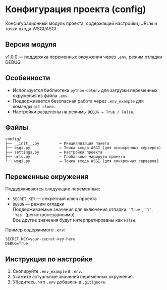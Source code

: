 # Конфигурация проекта (config)

Конфигурационный модуль проекта, содержащий настройки, URL'ы и точки входа WSGI/ASGI.

## Версия модуля

v1.0.0 — поддержка переменных окружения через `.env`, режим отладки DEBUG

## Особенности

- Используется библиотека `python-dotenv` для загрузки переменных окружения из файла `.env`.
- Поддерживается безопасная работа через `.env_example` для команды `git clone`.
- Настройки разделены на режимы `DEBUG = True / False`.

## Файлы

```
config/
├── __init__.py         ← Инициализация пакета
├── asgi.py             ← Точка входа ASGI (для асинхронных серверов)
├── settings.py         ← Настройки проекта
├── urls.py             ← Глобальные маршруты проекта
└── wsgi.py             ← Точка входа WSGI (для синхронных серверов)
```

## Переменные окружения

Поддерживаются следующие переменные:

- `SECRET_KEY` — секретный ключ проекта
- `DEBUG` — режим отладки  
  Поддерживаемые значения для включения отладки: `'True'`, `'1'`, `'Yes'` (регистронезависимо).  
  Все другие значения будут интерпретированы как `False`.

Пример содержимого `.env`:
```
SECRET_KEY=your-secret-key-here
DEBUG=True
```

## Инструкция по настройке

1. Скопируйте `.env_example` в `.env`.
2. Укажите актуальные значения переменных окружения.
3. Убедитесь, что `.env` добавлен в `.gitignore`.